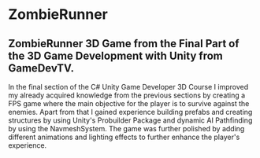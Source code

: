 # ZombieRunner
## ZombieRunner 3D Game from the Final Part of the 3D Game Development with Unity from GameDevTV.
In the final section of the C# Unity Game Developer 3D Course I improved my already acquired knowledge from the previous sections by creating 
a FPS game where the main objective for the player is to survive against the enemies. 
Apart from that I gained experience building prefabs and creating structures by using Unity's Probuilder Package and dynamic AI Pathfinding by using the NavmeshSystem.
The game was further polished by adding different animations and lighting effects to further enhance the player's experience.
